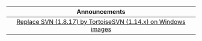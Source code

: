 | Announcements |
|:-:|
| [Replace SVN (1.8.17) by TortoiseSVN (1.14.x) on Windows images](https://github.com/actions/virtual-environments/issues/1318) |